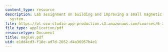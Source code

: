 ```yaml
---
content_type: resource
description: Lab assignment on building and improving a small magnetic levitation
  system.
file: https://ol-ocw-studio-app-production.s3.amazonaws.com/courses/6-302-feedback-systems-spring-2007/e1dd4cd3f18ead7d2052d4a36957b4e1_maglev.pdf
file_type: application/pdf
resourcetype: Document
title: maglev.pdf
uid: e1dd4cd3-f18e-ad7d-2052-d4a36957b4e1
---
```

